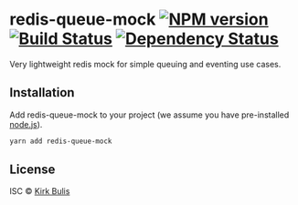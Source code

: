 # redis-queue-mock [![NPM version][npm-image]][npm-url] [![Build Status][travis-image]][travis-url] [![Dependency Status][daviddm-image]][daviddm-url]
Very lightweight redis mock for simple queuing and eventing use cases.

## Installation

Add redis-queue-mock to your project (we assume you have pre-installed [node.js](https://nodejs.org/)).

```bash
yarn add redis-queue-mock
```

## License

ISC © [Kirk Bulis](http://github.com/kbulis)

[npm-image]: https://badge.fury.io/js/redis-queue-mock.svg
[npm-url]: https://npmjs.org/package/redis-queue-mock
[travis-image]: https://travis-ci.org/kbulis/redis-queue-mock.svg?branch=master
[travis-url]: https://travis-ci.org/kbulis/redis-queue-mock
[daviddm-image]: https://david-dm.org/kbulis/redis-queue-mock.svg?theme=shields.io
[daviddm-url]: https://david-dm.org/kbulis/redis-queue-mock

